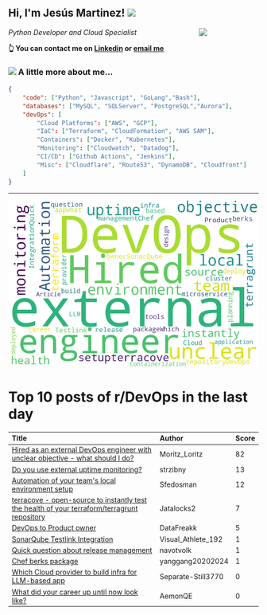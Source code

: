 <!--
**jmartinezl/jmartinezl** is a ✨ _special_ ✨ repository because its `README.md` (this file) appears on your GitHub profile.

Here are some ideas to get you started:

- 🔭 I’m currently working on ...
- 🌱 I’m currently learning ...
- 👯 I’m looking to collaborate on ...
- 🤔 I’m looking for help with ...
- 💬 Ask me about ...
- 📫 How to reach me: ...
- 😄 Pronouns: ...
- ⚡ Fun fact: ...
-->

<h2>Hi, I'm Jesús Martinez! <img src="https://media.giphy.com/media/WUlplcMpOCEmTGBtBW/giphy.gif" width="30"> </h2>
<img align='right' src="https://media.giphy.com/media/NytMLKyiaIh6VH9SPm/giphy.gif" width="120">
<p><em>Python Developer and Cloud Specialist
</em></p>

**👆 You can contact me on [Linkedin](https://www.linkedin.com/in/jes%C3%BAs-martinez-2b7b10104/) or [email me](mailto:jesus.mtz.lorenzo@gmail.com)**

### <img src="https://media.giphy.com/media/VgCDAzcKvsR6OM0uWg/giphy.gif" width="50"> A little more about me...  

```json
{
    "code": ["Python", "Javascript", "GoLang","Bash"],
    "databases": ["MySQL", "SQLServer", "PostgreSQL","Aurora"],
    "devOps": [
        "Cloud Platforms": ["AWS", "GCP"],
        "IaC": ["Terraform", "CloudFormation", "AWS SAM"],
        "Containers": ["Docker", "Kubernetes"],
        "Monitoring": ["Cloudwatch", "Datadog"],
        "CI/CD": ["Github Actions", "Jenkins"],
        "Misc": ["Cloudflare", "Route53", "DynamoDB", "Cloudfront"]
    ]
}
```
---

![Wordcloud](./cloud.png)

# Top 10 posts of r/DevOps in the last day

| Title | Author | Score |
|:---|:---|:---|
| [Hired as an external DevOps engineer with unclear objective - what should I do?](https://www.reddit.com/r/devops/comments/12gp2jo/hired_as_an_external_devops_engineer_with_unclear/) | Moritz_Loritz | 82 |
| [Do you use external uptime monitoring?](https://www.reddit.com/r/devops/comments/12h7ou2/do_you_use_external_uptime_monitoring/) | strzibny | 13 |
| [Automation of your team's local environment setup](https://www.reddit.com/r/devops/comments/12hapa1/automation_of_your_teams_local_environment_setup/) | Sfedosman | 12 |
| [terracove - open-source to instantly test the health of your terraform/terragrunt repository](https://www.reddit.com/r/devops/comments/12hcafq/terracove_opensource_to_instantly_test_the_health/) | Jatalocks2 | 7 |
| [DevOps to Product owner](https://www.reddit.com/r/devops/comments/12gj4es/devops_to_product_owner/) | DataFreakk | 5 |
| [SonarQube Testlink Integration](https://www.reddit.com/r/devops/comments/12hg8uk/sonarqube_testlink_integration/) | Visual_Athlete_192 | 1 |
| [Quick question about release management](https://www.reddit.com/r/devops/comments/12hemca/quick_question_about_release_management/) | navotvolk | 1 |
| [Chef berks package](https://www.reddit.com/r/devops/comments/12h5hfh/chef_berks_package/) | yanggang20202024 | 1 |
| [Which Cloud provider to build infra for LLM-based app](https://www.reddit.com/r/devops/comments/12gwfey/which_cloud_provider_to_build_infra_for_llmbased/) | Separate-Still3770 | 0 |
| [What did your career up until now look like?](https://www.reddit.com/r/devops/comments/12guyym/what_did_your_career_up_until_now_look_like/) | AemonQE | 0 |
